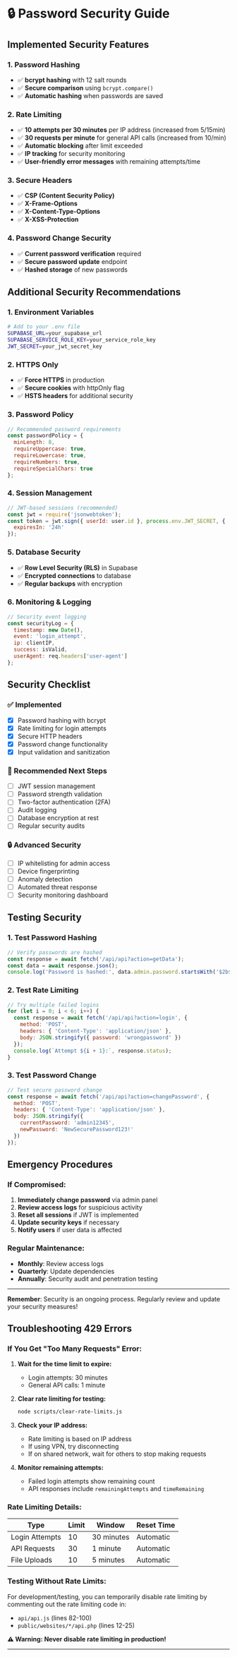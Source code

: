 # 🔒 Password Security Guide

## **Implemented Security Features**

### **1. Password Hashing**
- ✅ **bcrypt hashing** with 12 salt rounds
- ✅ **Secure comparison** using `bcrypt.compare()`
- ✅ **Automatic hashing** when passwords are saved

### **2. Rate Limiting**
- ✅ **10 attempts per 30 minutes** per IP address (increased from 5/15min)
- ✅ **30 requests per minute** for general API calls (increased from 10/min)
- ✅ **Automatic blocking** after limit exceeded
- ✅ **IP tracking** for security monitoring
- ✅ **User-friendly error messages** with remaining attempts/time

### **3. Secure Headers**
- ✅ **CSP (Content Security Policy)**
- ✅ **X-Frame-Options**
- ✅ **X-Content-Type-Options**
- ✅ **X-XSS-Protection**

### **4. Password Change Security**
- ✅ **Current password verification** required
- ✅ **Secure password update** endpoint
- ✅ **Hashed storage** of new passwords

## **Additional Security Recommendations**

### **1. Environment Variables**
```bash
# Add to your .env file
SUPABASE_URL=your_supabase_url
SUPABASE_SERVICE_ROLE_KEY=your_service_role_key
JWT_SECRET=your_jwt_secret_key
```

### **2. HTTPS Only**
- ✅ **Force HTTPS** in production
- ✅ **Secure cookies** with httpOnly flag
- ✅ **HSTS headers** for additional security

### **3. Password Policy**
```javascript
// Recommended password requirements
const passwordPolicy = {
  minLength: 8,
  requireUppercase: true,
  requireLowercase: true,
  requireNumbers: true,
  requireSpecialChars: true
};
```

### **4. Session Management**
```javascript
// JWT-based sessions (recommended)
const jwt = require('jsonwebtoken');
const token = jwt.sign({ userId: user.id }, process.env.JWT_SECRET, { 
  expiresIn: '24h' 
});
```

### **5. Database Security**
- ✅ **Row Level Security (RLS)** in Supabase
- ✅ **Encrypted connections** to database
- ✅ **Regular backups** with encryption

### **6. Monitoring & Logging**
```javascript
// Security event logging
const securityLog = {
  timestamp: new Date(),
  event: 'login_attempt',
  ip: clientIP,
  success: isValid,
  userAgent: req.headers['user-agent']
};
```

## **Security Checklist**

### **✅ Implemented**
- [x] Password hashing with bcrypt
- [x] Rate limiting for login attempts
- [x] Secure HTTP headers
- [x] Password change functionality
- [x] Input validation and sanitization

### **🔄 Recommended Next Steps**
- [ ] JWT session management
- [ ] Password strength validation
- [ ] Two-factor authentication (2FA)
- [ ] Audit logging
- [ ] Database encryption at rest
- [ ] Regular security audits

### **🔒 Advanced Security**
- [ ] IP whitelisting for admin access
- [ ] Device fingerprinting
- [ ] Anomaly detection
- [ ] Automated threat response
- [ ] Security monitoring dashboard

## **Testing Security**

### **1. Test Password Hashing**
```javascript
// Verify passwords are hashed
const response = await fetch('/api/api?action=getData');
const data = await response.json();
console.log('Password is hashed:', data.admin.password.startsWith('$2b$'));
```

### **2. Test Rate Limiting**
```javascript
// Try multiple failed logins
for (let i = 0; i < 6; i++) {
  const response = await fetch('/api/api?action=login', {
    method: 'POST',
    headers: { 'Content-Type': 'application/json' },
    body: JSON.stringify({ password: 'wrongpassword' })
  });
  console.log(`Attempt ${i + 1}:`, response.status);
}
```

### **3. Test Password Change**
```javascript
// Test secure password change
const response = await fetch('/api/api?action=changePassword', {
  method: 'POST',
  headers: { 'Content-Type': 'application/json' },
  body: JSON.stringify({ 
    currentPassword: 'admin12345', 
    newPassword: 'NewSecurePassword123!' 
  })
});
```

## **Emergency Procedures**

### **If Compromised:**
1. **Immediately change password** via admin panel
2. **Review access logs** for suspicious activity
3. **Reset all sessions** if JWT is implemented
4. **Update security keys** if necessary
5. **Notify users** if user data is affected

### **Regular Maintenance:**
- **Monthly**: Review access logs
- **Quarterly**: Update dependencies
- **Annually**: Security audit and penetration testing

---

**Remember**: Security is an ongoing process. Regularly review and update your security measures! 

## **Troubleshooting 429 Errors**

### **If You Get "Too Many Requests" Error:**

1. **Wait for the time limit to expire:**
   - Login attempts: 30 minutes
   - General API calls: 1 minute

2. **Clear rate limiting for testing:**
   ```bash
   node scripts/clear-rate-limits.js
   ```

3. **Check your IP address:**
   - Rate limiting is based on IP address
   - If using VPN, try disconnecting
   - If on shared network, wait for others to stop making requests

4. **Monitor remaining attempts:**
   - Failed login attempts show remaining count
   - API responses include `remainingAttempts` and `timeRemaining`

### **Rate Limiting Details:**

| Type | Limit | Window | Reset Time |
|------|-------|--------|------------|
| Login Attempts | 10 | 30 minutes | Automatic |
| API Requests | 30 | 1 minute | Automatic |
| File Uploads | 10 | 5 minutes | Automatic |

### **Testing Without Rate Limits:**

For development/testing, you can temporarily disable rate limiting by commenting out the rate limiting code in:
- `api/api.js` (lines 82-100)
- `public/websites/*/api.php` (lines 12-25)

**⚠️ Warning: Never disable rate limiting in production!**

--- 